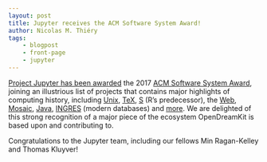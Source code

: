 ```yaml
---
layout: post
title: Jupyter receives the ACM Software System Award!
author: Nicolas M. Thiéry
tags:
    - blogpost
    - front-page
    - jupyter
---
```


[Project Jupyter has been awarded](https://blog.jupyter.org/jupyter-receives-the-acm-software-system-award-d433b0dfe3a2)
the 2017
[ACM Software System Award](https://awards.acm.org/software-system),
joining an illustrious list of projects that contains major highlights
of computing history, including
[Unix](https://en.wikipedia.org/wiki/Unix),
[TeX](https://en.wikipedia.org/wiki/TeX),
[S](https://en.wikipedia.org/wiki/S_%28programming_language%29) (R’s
predecessor), the [Web](https://en.wikipedia.org/wiki/World_Wide_Web),
[Mosaic](https://en.wikipedia.org/wiki/NCSA_Mosaic),
[Java](https://en.wikipedia.org/wiki/Java_%28programming_language%29),
[INGRES](https://en.wikipedia.org/wiki/Ingres_(database)) (modern
databases) and
[more](https://en.wikipedia.org/wiki/ACM_Software_System_Award).
We are delighted of this strong recognition of a major piece
of the ecosystem OpenDreamKit is based upon and contributing to.

Congratulations to the Jupyter team, including our fellows Min
Ragan-Kelley and Thomas Kluyver!
